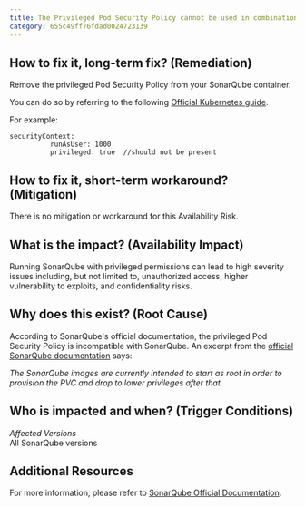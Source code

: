 ```yaml
---
title: The Privileged Pod Security Policy cannot be used in combination with SonarQube
category: 655c49ff76fdad0024723139
---
```


## How to fix it, long-term fix? (Remediation)

Remove the privileged Pod Security Policy from your SonarQube container.

You can do so by referring to the following [Official Kubernetes guide](https://kubernetes.io/docs/tasks/configure-pod-container/security-context/).

For example:

```shell shel
securityContext:
          runAsUser: 1000
          privileged: true  //should not be present
```

## How to fix it, short-term workaround? (Mitigation)

There is no mitigation or workaround for this Availability Risk.

## What is the impact? (Availability Impact)

Running SonarQube with privileged permissions can lead to high severity issues including, but not limited to, unauthorized access, higher vulnerability to exploits, and confidentiality risks.

## Why does this exist? (Root Cause)

According to SonarQube's official documentation, the privileged Pod Security Policy is incompatible with SonarQube. An excerpt from the [official SonarQube documentation](https://docs.sonarqube.org/latest/setup-and-upgrade/deploy-on-kubernetes/deploy-sonarqube-on-kubernetes/) says:  

_The SonarQube images are currently intended to start as root in order to provision the PVC and drop to lower privileges after that._

## Who is impacted and when? (Trigger Conditions)

_Affected Versions_  
All SonarQube versions

## Additional Resources

For more information, please refer to [SonarQube Official Documentation](https://docs.sonarqube.org/latest/setup-and-upgrade/deploy-on-kubernetes/deploy-sonarqube-on-kubernetes/).